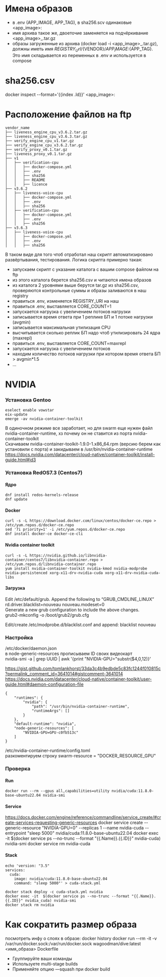 # Имена образов
- в .env (APP_IMAGE, APP_TAG), в sha256.scv одинаковые <app_image>:<tag>
- имя архива такое же, двоеточие заменяется на подчёркивание <app_image>_<tag>.tar.gz
- образы загруженные из архива (docker load -i <app_image>_<tag>.tar.gz), должны иметь имя ${REGISTRY_Url}/${VENDOR}/${APP_IMAGE}:${APP_TAG}. Это имя складывается из переменных в .env и используется в compose
                   
# sha256.csv
docker inspect --format='{{index .Id}}' <app_image>:<tag>


# Расположение файлов на ftp
    vendor_name
    ├── liveness_engine_cpu_v3.6.2.tar.gz
    ├── liveness_engine_cpu_v3.6.3.tar.gz
    ├── verify_engine_cpu_v1.tar.gz
    ├── verify_engine_cpu_v3.6.2.tar.gz
    ├── verify_proxy_v0.1.tar.gz
    ├── liveness_proxy_v0.1.tar.gz
    ├── v1
    │   ├── verification-cpu
    │   │   ├── docker-compose.yml
    │   │   ├── .env
    │   │   ├── sha256
    │   │   ├── README
    │   │   ├── licence
    ├── v3.6.2
    │   ├── liveness-voice-cpu
    │   │   ├── docker-compose.yml
    │   │   ├── .env
    │   │   ├── sha256
    │   ├── verification-cpu
    │   │   ├── docker-compose.yml
    │   │   ├── .env
    │   │   ├── sha256
    ├── v3.6.3
    │   ├── liveness-voice-cpu
    │   │   ├── docker-compose.yml
    │   │   ├── .env
    │   │   ├── sha256
В таком виде для того чтоб отработал наш скрипт автоматизировано развёртывания, тестирования. Логика скрипта примерно такая:
- запускаем скрипт с указание каталога с вашим compose файлом на ftp
- из этого каталога берется sha256.csv и читаются имена образов
- из каталога 2 уровнями выше берутся tar.gz из sha256.csv, проверяются контрольные суммы и образы заливаются в наш registry
- правиться .env, изменяется REGISTRY_URl на наш
- правиться .env, выставляется CORE_COUNT=1
- запускается нагрузка с увеличением потоков нагрузки
- записывается время ответа при 1 реплике БП и 1 потоке нагрузки (avgmin)
- записывается максимальная утилизация CPU
- высчитывается сколько реплик БП надо чтоб утилизировать 24 ядра (maxrepl)
- правиться .env, выставляется CORE_COUNT=maxrepl
- запускается нагрузка  с увеличением потоков
- находим количество потоков нагрузки при котором время ответа БП > avgmin*1.5
- ...

# NVIDIA
### Установка Gentoo
    eselect enable vowstar
    eix-update
    emerge -av nvidia-container-toolkit

В одиночном режиме все заработает, но для swarm еще нужен файл nvidia-container-runtime, хз почему он не ставится из порта nvidia-container-toolkit  
Скачиваем nvidia-container-toolkit-1.9.0-1.x86_64.rpm (версию берем как установили с порта) и закидываем в /usr/bin/nvidia-container-runtime  
https://docs.nvidia.com/datacenter/cloud-native/container-toolkit/install-guide.html#id3


### Установка RedOS7.3 (Centos7)
#### Ядро  
    dnf install redos-kernels-release
    dnf update

#### Docker  
    curl -s -L https://download.docker.com/linux/centos/docker-ce.repo > /etc/yum.repos.d/docker-ce.repo
    sed '7i priority=1' -i /etc/yum.repos.d/docker-ce.repo
    dnf install docker-ce docker-ce-cli

#### Nvidia container toolkit  
    curl -s -L https://nvidia.github.io/libnvidia-container/centos7/libnvidia-container.repo > /etc/yum.repos.d/libnvidia-container.repo
    yum install nvidia-container-toolkit nvidia-kmod nvidia-modprobe nvidia-persistenced xorg-x11-drv-nvidia-cuda xorg-x11-drv-nvidia-cuda-libs

#### Загрузка  
Edit /etc/default/grub. Append the following  to “GRUB_CMDLINE_LINUX” rd.driver.blacklist=nouveau nouveau.modeset=0  
Generate a new grub configuration to include the above changes.  
    grub2-mkconfig -o /boot/grub2/grub.cfg

Edit/create /etc/modprobe.d/blacklist.conf and append: blacklist nouveau


### Настройка  
/etc/docker/daemon.json  
в node-generic-resources прописываем ID своих видеокарт  
    nvidia-smi -a | grep UUID | awk '{print "NVIDIA-GPU="substr($4,0,12)}'

https://gist.github.com/tomlankhorst/33da3c4b9edbde5c83fc1244f010815c?permalink_comment_id=3641014#gistcomment-3641014  
https://docs.nvidia.com/datacenter/cloud-native/container-toolkit/user-guide.html#daemon-configuration-file


    {
        "runtimes": {
            "nvidia": {
                "path": "/usr/bin/nvidia-container-runtime",
                "runtimeArgs": [] 
            }
        }, 
        "default-runtime": "nvidia",
        "node-generic-resources": [
            "NVIDIA-GPU=GPU-c0fb513c"
        ]  
    }

/etc/nvidia-container-runtime/config.toml  
разкоментируем строку swarm-resource = "DOCKER_RESOURCE_GPU"


### Проверка
#### Run  
    docker run --rm --gpus all,capabilities=utility nvidia/cuda:11.8.0-base-ubuntu22.04 nvidia-smi

#### Service  
https://docs.docker.com/engine/reference/commandline/service_create/#create-services-requesting-generic-resources
    docker service create --generic-resource "NVIDIA-GPU=0" --replicas 1 --name nvidia-cuda --entrypoint "sleep 5000" nvidia/cuda:11.8.0-base-ubuntu22.04
    docker exec -it  $(docker service ps --no-trunc --format "{{.Name}}.{{.ID}}" nvidia-cuda) nvidia-smi
    docker service rm nvidia-cuda

#### Stack  
    echo 'version: "3.5"
    services:
      cuda:
        image: nvidia/cuda:11.8.0-base-ubuntu22.04
        command: "sleep 5000"' > cuda-stack.yml

    docker stack deploy -c cuda-stack.yml nvidia
    docker exec -it  $(docker service ps --no-trunc --format "{{.Name}}.{{.ID}}" nvidia_cuda) nvidia-smi
    docker stack rm nvidia

# Как сократить размер образа
посмотреть инфу о слоях в образе:
    docker history
    docker run --rm -it  -v /var/run/docker.sock:/var/run/docker.sock wagoodman/dive:latest <имя_образа>
Dockerfile
- Группируйте ваши команды
- Используете multi-stage builds
- Применяйте опцию —squash при docker build
